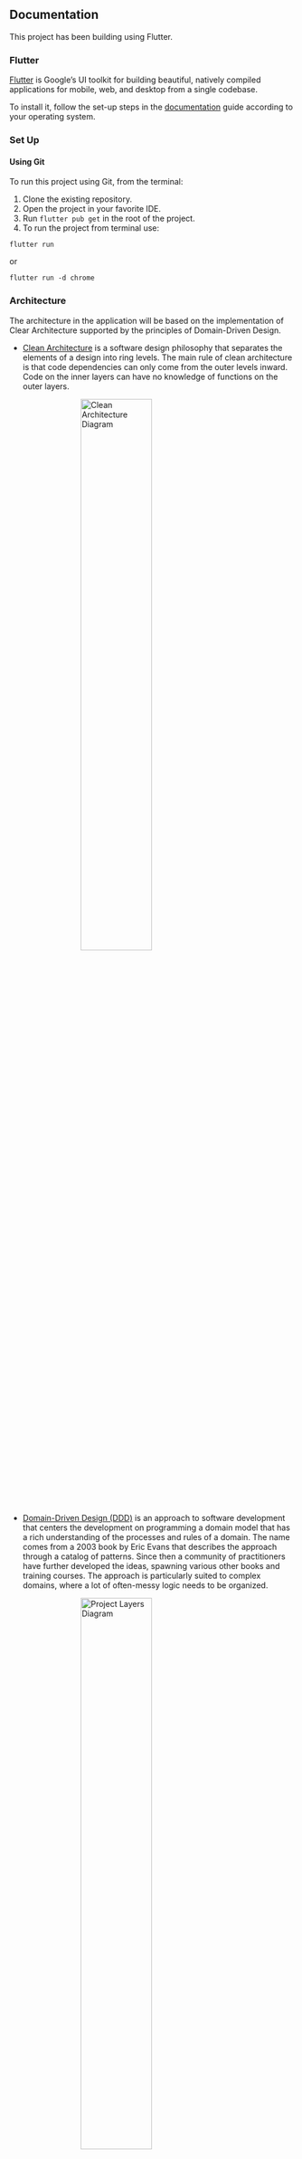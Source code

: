 ## Documentation

This project has been building using Flutter.

### Flutter 

[Flutter][flutter.dev] is Google’s UI toolkit for building beautiful, natively compiled applications for mobile, web, and desktop from a single codebase. 
 
To install it, follow the set-up steps in the [documentation][flutter.dev/install] guide according to your operating system. 

[flutter.dev]: https://flutter.dev/ 

[flutter.dev/install]: https://flutter.dev/docs/get-started/install 

### Set Up

#### Using Git

To run this project using Git, from the terminal:

1. Clone the existing repository.
2. Open the project in your favorite IDE.
3. Run `flutter pub get` in the root of the project. 
4. To run the project from terminal use:

```
flutter run 
```
or 

```
flutter run -d chrome
```

### Architecture 

The architecture in the application will be based on the implementation of Clear Architecture supported by the principles of Domain-Driven Design. 

* [Clean Architecture][ca] is a software design philosophy that separates the elements of a design into ring levels. The main rule of clean architecture is that code dependencies can only come from the outer levels inward. Code on the inner layers can have no knowledge of functions on the outer layers.

<img alt="Clean Architecture Diagram" src="./docs/img/clean_architecture.jpg"  style="display: block; margin-left: auto; margin-right: auto; width: 50%; margin-bottom: 20px;"/>

[ca]: https://blog.cleancoder.com/uncle-bob/2012/08/13/the-clean-architecture.html

* [Domain-Driven Design (DDD)][ddd] is an approach to software development that centers the development on programming a domain model that has a rich understanding of the processes and rules of a domain. The name comes from a 2003 book by Eric Evans that describes the approach through a catalog of patterns. Since then a community of practitioners have further developed the ideas, spawning various other books and training courses. The approach is particularly suited to complex domains, where a lot of often-messy logic needs to be organized. 

<img alt="Project Layers Diagram" src="./docs/img/clean_arch.png"  style="display: block; margin-left: auto; margin-right: auto; width: 50%; margin-bottom: 20px;"/>

[ddd]: http://www.methodsandtools.com/archive/archive.php?id=97

### Project Structure

This project has a folder structure that depends on the architecture we are implementing. Each feature is present and is managed separately in each layer.

    ├─ lib
        ├─ Application
            ├─ tasks
                ├─ task_state
        ├─ Domain
            ├─ tasks
                ├─ models
                    ├─ task
                    ├─ group
                    ├─ ...
                ├─ use_cases
                    ├─ getTasks
              
                ├─ interfaces
            ├─ Core
        ├─ Infrastructure 
            ├─ Tasks  
                ├─ models
                    ├─ task
                ├─ repositories
                ├─ services
            ├─ Core
        ├─ Presentation
            ├─ Tasks
                ├─ home_page
                ├─ widgets
                ├─ ...
            ├─ Core
                ├─ responsivity

To add a new feature, just add a new folder with the name of it in each layer.

## Develop

### State Management (Provider + Service Locator)

* For State Management, this project is using [Provider][provider], the google recommended way to develop Flutter apps. Provider is a wrapper around InheritedWidget to make them easier to use and more reusable. We strongly recommend to read the [oficial documentation][provider], the [oficial example][example] and [this guide][guide] to evacuate all doubts before contributing to this project. 

* [GetIt][get_it] Simple direct Service Locator that allows to decouple the interface from a concrete implementation and to access the concrete implementation from everywhere in the app.

[get_it]: https://pub.dev/packages/get_it
[provider]: https://pub.dev/packages/provider
[guide]: https://medium.com/flutter-community/making-sense-all-of-those-flutter-providers-e842e18f45dd
[example]: https://flutter.dev/docs/development/data-and-backend/state-mgmt/simple

### Build Runner 

* [Build Runner][build_runner] is a package that provides a concrete way of generating files using Dart code, outside of tools like pub.
In the project, there are some clases that needs to be auto generated, like the `Routes` and `Injectable Class`.

To keep this files updated,run the next command from the terminal:

```
flutter pub run build_runner watch --delete-conflicting-outputs
```

[build_runner]: https://pub.dev/packages/build_runner

### Native Splash Screen

This project uses the [flutter_native_splash][splash] plugin to generate the native splash for android and ios. The splash screen is just a color here, and the animated logo y a dart screen. To regenerate the splash, change the options in the pubspec file and run:

```
flutter clean
flutter pub run flutter_native_splash:create
flutter run...
```

[splash]: https://pub.dev/packages/flutter_native_splash

## Working with responsive screens and different devices

All screens must be scalable due the different sizes of screens and big amount of device types.

To make a responsive view, we are going to follow [this approach](https://medium.com/flutter-community/flutter-effectively-scale-ui-according-to-different-screen-sizes-2cb7c115ea0a).

To simplify the development and centralize the process, we develop a set of widgets that shares all the information needed to make a responsive screen. These widget are the following:

- ResponsiveWidget (located in presentation/core/widgets/device_detector.dart) is the widget that generate all information related to the device and shares it with its childs.

- DeviceDetector (located in the same file than Responsive Widget) will identify the type of your device (phone/tablet) and allow us to provide different views for each one. DeviceDetector uses a ResposiveWidget and shares the same information to its childs.

- OrientationLayout (located in the same file than Responsive Widget) will identify the orientation of the device and allow us to provide different views for each orientation. You can combine this widget with the DeviceDetector to provide all posible combinations of screen sizes and orientation

On the other hand, using these widgets, we create the most common responsive widgets:

-ResponsiveText: Is like the Text widget, but it will change its text size according to the screen size. You can find this widget in presentation/core/widgets/responsive_text.

- ResponsiveInput: Is like the TextFormField widget, but it will change its text size according to the screen size. You can find this widget in presentation/core/widgets/responsive_text.

In both cases, you need to provide the TextType param to choose the textStyle. TextStyle calculation is made in the same file, you can change it, but be aware all the App is goint to be using it.


#### ANDROID

- Go to project configuration on the firebase console and add a new android app. You can find the package name in the android manifest. This project is set with 'com.atv.gruas'
- Go to the firebase console and generate the google-services.json with the app name. 
- Download and replace the google-services.json file in android/app/

## Deployment

#### Release version for Android

To generate the release version for Android:

1. Update the version in the `pubspec.yaml` file:
2. Run the next command from the terminal.

```
flutter build apk --release --dart-define=ENV=dev --dart-define=APP_SUFFIX=dev 
```

3. Upload the generated file to AppCenter.

For more info or possible issues in release versions, please check the [Documentation for Android Deployment][deploymentAndroid].

[deploymentAndroid]: https://flutter.dev/docs/deployment/android

#### Release version for iOS

To generate the release version for iOS:

1. Update the version in the `pubspec.yaml` file:
2. Run the next command from the terminal, to create the release build.

```
flutter build ios --release --dart-define=ENV=dev --dart-define=APP_SUFFIX=dev
```

3. Then you need to create a build archive, for that follow the documentation in the [Create a build archive][deploymentIos] section.

For more info or possible issues in release versions, please check the [Documentation for iOS Deployment][deploymentIos].

[deploymentIos]: https://flutter.dev/docs/deployment/ios


## Coverage Reports

To generate the code coverage report you need to install lcov:

Installing in Ubuntu:

```
sudo apt-get update -qq -y
sudo apt-get install lcov -y
```

Installing in Mac:

```
brew install lcov
```
Then, generate the lcov file by running all tests with the following command:

```
flutter test --coverage
```
The coverage info will be created on ```/coverage/lcov.info```.

For generate the html Code Coverage Report (only Mac and Ubuntu) run:

```
genhtml coverage/lcov.info -o coverage/html
```

Then, look for the index.html file and open with your favorite web-browser
